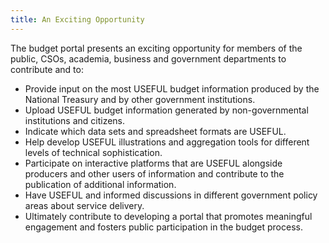 ```yaml
---
title: An Exciting Opportunity
---
```


The budget portal presents an exciting opportunity for members of the public, CSOs, academia, business and government departments to contribute and to:

- Provide input on the most USEFUL budget information produced by the National Treasury and by other government institutions.
- Upload USEFUL budget information generated by non-governmental institutions and citizens.
- Indicate which data sets and spreadsheet formats are USEFUL.
- Help develop USEFUL illustrations and aggregation tools for different levels of technical sophistication.
- Participate on interactive platforms that are USEFUL alongside producers and other users of information and contribute to the publication of additional information.
- Have USEFUL and informed discussions in different government policy areas about service delivery.
- Ultimately contribute to developing a portal that promotes meaningful engagement and fosters public participation in the budget process.